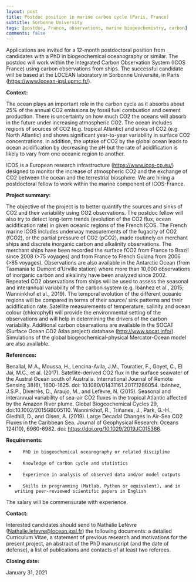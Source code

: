 ```yaml
---
layout: post
title: Postdoc position in marine carbon cycle (Paris, France)
subtitle: Sorbonne University
tags: [postdoc, France, observations, marine biogeochemistry, carbon]
comments: false
---
```


Applications are invited for a 12-month postdoctoral position from candidates with a PhD in biogeochemical oceanography or similar. The postdoc will work within the Integrated Carbon Observation System (ICOS France) using carbon observations from ships. The successful candidate will be based at the LOCEAN laboratory in Sorbonne Université, in Paris (https://www.locean-ipsl.upmc.fr/).

**Context:**

The ocean plays an important role in the carbon cycle as it absorbs about 25% of the annual CO2 emissions by fossil fuel combustion and cement production. There is uncertainty on how much CO2 the oceans will absorb in the future under increasing atmospheric CO2. The ocean includes regions of sources of CO2 (e.g. tropical Atlantic) and sinks of CO2 (e.g. North Atlantic) and shows significant year-to-year variability in surface CO2 concentrations. In addition, the uptake of CO2 by the global ocean leads to ocean acidification by decreasing the pH but the rate of acidification is likely to vary from one oceanic region to another.

ICOS is a European research infrastructure (https://www.icos-cp.eu/) designed to monitor the increase of atmospheric CO2 and the exchange of CO2 between the ocean and the terrestrial biosphere. We are hiring a postdoctoral fellow to work within the marine component of ICOS-France. 


**Project summary:** 

The objective of the project is to better quantify the sources and sinks of CO2 and their variability using CO2 observations. The postdoc fellow will also try to detect long-term trends (evolution of the CO2 flux, ocean acidification rate) in given oceanic regions of the French ICOS.
The French marine ICOS includes underway measurements of the fugacity of CO2 (fCO2), or the partial pressure of CO2 (pCO2), made routinely on merchant ships and discrete inorganic carbon and alkalinity observations. The merchant ships have been recorded the surface fCO2 from France to Brazil since 2008 (>75 voyages) and from France to French Guiana from 2006 (>85 voyages). Observations are also available in the Antarctic Ocean (from Tasmania to Dumont d’Urville station) where more than 10,000 observations of inorganic carbon and alkalinity have been analyzed since 2002.
Repeated CO2 observations from ships will be used to assess the seasonal and interannual variability of the carbon system (e.g. Ibánhez et al., 2015; Wanninkhof et al., 2019). The temporal evolution of the different oceanic regions will be compared in terms of their source/ sink patterns and their acidification rate.
Satellite measurements of temperature, salinity and ocean colour (chlorophyll) will provide the environmental setting of the observations and will help in determining the drivers of the carbon variability. Additional carbon observations are available in the SOCAT (Surface Ocean CO2 Atlas project) database (http://www.socat.info/). Simulations of the global biogeochemical-physical Mercator-Ocean model are also available.


**References:**

Benallal, M.A., Moussa, H., Lencina-Avila, J.M., Touratier, F., Goyet, C., El Jai, M.C., et al. (2017). Satellite-derived CO2 flux in the surface seawater of the Austral Ocean south of Australia. International Journal of Remote Sensing 38(6), 1600-1625. doi: 10.1080/01431161.2017.1286054.
Ibánhez, J.S.P., Diverrès, D., Araujo, M., and Lefèvre, N. (2015). Seasonal and interannual variability of sea-air CO2 fluxes in the tropical Atlantic affected by the Amazon River plume. Global Biogeochemical Cycles 29, doi:10.1002/2015GB005110.
Wanninkhof, R., Triñanes, J., Park, G.-H., Gledhill, D., and Olsen, A. (2019). Large Decadal Changes in Air-Sea CO2 Fluxes in the Caribbean Sea. Journal of Geophysical Research: Oceans 124(10), 6960-6982. doi: https://doi.org/10.1029/2019JC015366.


**Requirements:**

-        PhD in biogeochemical oceanography or related discipline
-        Knowledge of carbon cycle and statistics
-        Experience in analysis of observed data and/or model outputs
-        Skills in programming (Matlab, Python or equivalent), and in writing peer-reviewed scientific papers in English

The salary will be commensurate with experience.


**Contact:**

Interested candidates should send to Nathalie Lefèvre (Nathalie.lefevre@locean.ipsl.fr) the following documents: a detailed Curriculum Vitae, a statement of previous research and motivations for the present project, an abstract of the PhD manuscript (and the date of defense), a list of publications and contacts of at least two referees.

**Closing date:**

January 31, 2021

